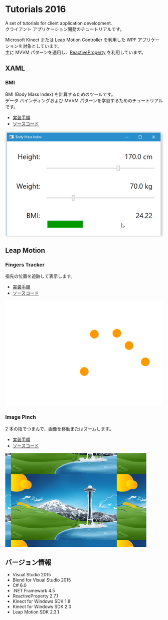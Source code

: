 # Tutorials 2016

A set of tutorials for client application development.  
クライアント アプリケーション開発のチュートリアルです。

Microsoft Kinect または Leap Motion Controller を利用した WPF アプリケーションを対象としています。  
主に MVVM パターンを適用し、[ReactiveProperty](https://github.com/runceel/ReactiveProperty) を利用しています。

## XAML
### BMI
BMI (Body Mass Index) を計算するためのツールです。  
データ バインディングおよび MVVM パターンを学習するためのチュートリアルです。
- [実装手順](https://github.com/sakapon/Tutorials-2016/wiki/XAML-BMI)
- [ソースコード](XAML/Bmi)

![BMI](Images/XAML/BmiWpf.gif)

## Leap Motion
### Fingers Tracker
指先の位置を追跡して表示します。  
- [実装手順](https://github.com/sakapon/Tutorials-2016/wiki/Leap-Fingers-Tracker)
- [ソースコード](Leap-v2/LeapTutorials/FingersTrackerLeap)

![Fingers Tracker](Images/Leap-v2/FingersTrackerLeap.gif)

### Image Pinch
2 本の指でつまんで、画像を移動またはズームします。  
- [実装手順](https://github.com/sakapon/Tutorials-2016/wiki/Leap-Image-Pinch)
- [ソースコード](Leap-v2/LeapTutorials/ImagePinchLeap)

![Image Pinch](Images/Leap-v2/ImagePinchLeap.gif)

## バージョン情報
- Visual Studio 2015
- Blend for Visual Studio 2015
- C# 6.0
- .NET Framework 4.5
- ReactiveProperty 2.7.1
- Kinect for Windows SDK 1.8
- Kinect for Windows SDK 2.0
- Leap Motion SDK 2.3.1

